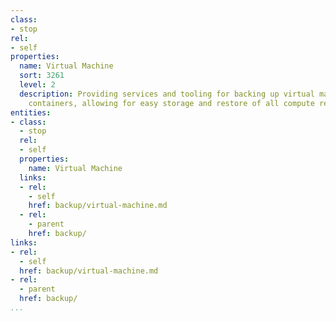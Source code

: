 ```yaml
---
class:
- stop
rel:
- self
properties:
  name: Virtual Machine
  sort: 3261
  level: 2
  description: Providing services and tooling for backing up virtual machines and
    containers, allowing for easy storage and restore of all compute resources.
entities:
- class:
  - stop
  rel:
  - self
  properties:
    name: Virtual Machine
  links:
  - rel:
    - self
    href: backup/virtual-machine.md
  - rel:
    - parent
    href: backup/
links:
- rel:
  - self
  href: backup/virtual-machine.md
- rel:
  - parent
  href: backup/
...
```

